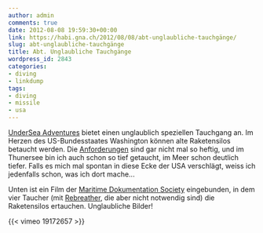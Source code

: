 ```yaml
---
author: admin
comments: true
date: 2012-08-08 19:59:30+00:00
link: https://habi.gna.ch/2012/08/08/abt-unglaubliche-tauchgänge/
slug: abt-unglaubliche-tauchgänge
title: Abt. Unglaubliche Tauchgänge
wordpress_id: 2843
categories:
- diving
- linkdump
tags:
- diving
- missile
- usa
---
```


[UnderSea Adventures](http://www.underseaadventures.net/) bietet einen unglaublich speziellen Tauchgang an. Im Herzen des US-Bundesstaates Washington können alte Raketensilos betaucht werden. Die [Anforderungen](http://www.underseaadventures.net/silo.htm) sind gar nicht mal so heftig, und im Thunersee bin ich auch schon so tief getaucht, im Meer schon deutlich tiefer. Falls es mich mal spontan in diese Ecke der USA verschlägt, weiss ich jedenfalls schon, was ich dort mache...

Unten ist ein Film der [Maritime Dokumentation Society](http://www.maritimedocumentation.org) eingebunden, in dem vier Taucher (mit [Rebreather](http://de.wikipedia.org/wiki/Rebreather), die aber nicht notwendig sind) die Raketensilos ertauchen. Unglaubliche Bilder!

{{< vimeo 19172657 >}}

